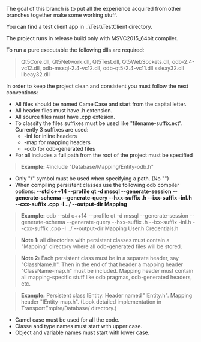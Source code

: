 The goal of this branch is to put all the experience acquired from other branches together make some working stuff.

You can find a test client app in ..\Test\TestClient directory.

The project runs in release build only with MSVC2015_64bit compiler.

To run a pure executable the following dlls are required:
> Qt5Core.dll,
> Qt5Network.dll,
> Qt5Test.dll,
> Qt5WebSockets.dll,
> odb-2.4-vc12.dll,
> odb-mssql-2.4-vc12.dll,
> odb-qt5-2.4-vc11.dll
> ssleay32.dll
> libeay32.dll

In order to keep the project clean and consistent you must follow the next conventions:
- All files should be named CamelCase and start from the capital letter.
- All header files must have .h extension.
- All source files must have .cpp extesion.
- To classify the files suffixes must be used like "filename-suffix.ext".
Currently 3 suffixes are used: 
	- -inl for inline headers
	- -map for mapping headers
	- -odb for odb-generated files
- For all includes a full path from the root of the project must be specified 

> **Example:** #include "Database/Mapping/Entity-odb.h"
- Only "/" symbol must be used when specifying a path. (No "\") 
- When compiling persistent classes use the following odb compiler options:
**--std c++14 --profile qt -d mssql --generate-session --generate-schema --generate-query --hxx-suffix .h --ixx-suffix -inl.h --cxx-suffix .cpp -I ../ --output-dir Mapping**
	
> **Example:** odb --std c++14 --profile qt -d mssql --generate-session --generate-schema --generate-query --hxx-suffix .h --ixx-suffix -inl.h --cxx-suffix .cpp -I ../ --output-dir Mapping User.h Credentials.h
	
> **Note 1:** all directories with persistent classes must contain a "Mapping" directory where all odb-generated files will be stored.
	
> **Note 2:** Each persistent class must be in a separate header, say "ClassName.h". Then in the end of that header a mapping 
	header "ClassName-map.h" must be included. Mapping header must contain all mapping-specific stuff like odb pragmas, odb-generated 
	headers, etc.
	
> **Example:** Persistent class IEntity. Header named "IEntity.h". Mapping header "IEntity-map.h". 
	(Look detailed implementation in TransportEmpire/Database/ directory.)
- Camel case must be used for all the code.
- Classe and type names must start with upper case.
- Object and variable names must start with lower case.
